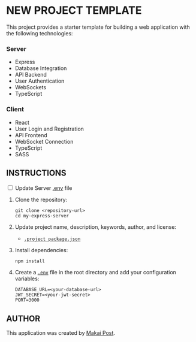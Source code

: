 # NEW PROJECT TEMPLATE #
This project provides a starter template for building a web application with the following technologies:

### Server ###
- Express
- Database Integration
- API Backend
- User Authentication
- WebSockets
- TypeScript

### Client ###
- React
- User Login and Registration
- API Frontend
- WebSocket Connection
- TypeScript
- SASS

## INSTRUCTIONS ##
<input type="checkbox"> Update Server [.env](./server/.env) file
1. Clone the repository:
   ```
   git clone <repository-url>
   cd my-express-server
   ```

2. Update project name, description, keywords, author, and license:
   - [`.project package.json`](package.json)

2. Install dependencies:
   ```
   npm install
   ```

3. Create a [`.env`](./server/.env) file in the root directory and add your configuration variables:
   ```
   DATABASE_URL=<your-database-url>
   JWT_SECRET=<your-jwt-secret>
   PORT=3000
   ```

## AUTHOR ##
This application was created by [Makai Post](mailto:postmakai@gmail.com).

